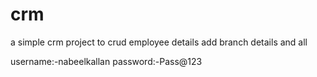 # crm

a simple crm project to crud employee details add branch details and all

username:-nabeelkallan
password:-Pass@123
